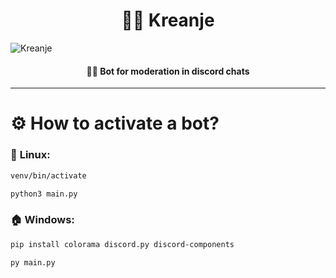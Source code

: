 <h1 align="center" style="font-weight: bold">🤦‍♀️ Kreanje</h1>

![Kreanje](https://cdn.discordapp.com/attachments/975025066607775816/982628866269007942/kreanje.png)

<h4 align="center">👮‍♀️ Bot for moderation in discord chats</h4>

---

<h1 style="font-weight: bold">⚙️ How to activate a bot?</h1>


### 🐧 <b>Linux</b>:
```bash
venv/bin/activate
```
```bash
python3 main.py
```

### 🏠 <b>Windows</b>:
```bash
pip install colorama discord.py discord-components 
```

```bash
py main.py
```
